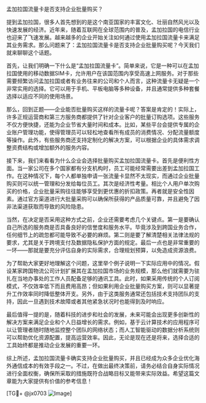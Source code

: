 孟加拉国流量卡是否支持企业批量购买？

提到孟加拉国，很多人首先想到的是这个南亚国家的丰富文化、壮丽自然风光以及快速发展的经济。近年来，随着互联网在全球范围内的普及，孟加拉国的电信行业也迎来了飞速发展。越来越多的企业开始关注如何通过使用孟加拉国流量卡来满足其业务需求。那么问题来了：孟加拉国流量卡是否支持企业批量购买呢？今天我们就来聊聊这个话题。

首先，让我们明确一下什么是“孟加拉国流量卡”。简单来说，它是一种可以在孟加拉国使用的移动数据SIM卡，允许用户在该国范围内享受高速上网服务。对于那些需要频繁访问孟加拉国或者有业务往来的公司和个人而言，这种流量卡无疑是一个非常实用的选择。它可以用于手机、平板电脑等多种设备，并且通常提供多种套餐选择以适应不同的使用场景。

那么，回到正题——企业能否批量购买这样的流量卡呢？答案是肯定的！实际上，许多正规运营商和第三方服务商都提供了针对企业客户的批量订购选项。这些服务不仅方便快捷，还能为企业节省大量时间和成本。比如，某些平台会提供专属的企业账户管理功能，使得管理员可以轻松地查看所有成员的消费情况、分配流量额度等操作。此外，有些服务商还支持定制化的解决方案，可以根据企业的具体需求调整资费结构或增加额外的服务内容。

接下来，我们来看看为什么企业会选择批量购买孟加拉国流量卡。首先是便利性方面。当一家公司在多个国家都有分支机构时，员工可能经常需要出差到孟加拉国工作。在这种情况下，每个人都单独申请一张流量卡显然不太现实，而通过企业批量购买则可以统一管理和分发给每位员工。其次是经济性考量。相比个人用户单次购买的价格，企业批量采购往往能够享受到更优惠的折扣政策。再者就是安全性因素。通过官方渠道进行大批量采购可以确保所获得的产品质量可靠，并且避免了因非法渠道获取而导致的风险隐患。

当然，在决定是否采用这种方式之前，企业还需要考虑几个关键点。第一是要确认自己所选的服务商是否具备良好的信誉度和服务水平。毕竟涉及到跨国业务合作，任何细节上的疏忽都可能导致不必要的麻烦。第二则是要了解清楚相关法律法规的要求，尤其是关于跨境支付及数据隐私保护方面的规定。最后一点也是非常重要的一环——那就是要充分评估自身的实际需求，合理规划预算，以免造成资源浪费。

为了帮助大家更好地理解这个问题，这里举个例子说明一下实际应用中的情况。假设某家跨国物流公司计划扩展其在孟加拉国市场的业务规模，那么他们就需要为驻扎在当地办事处的工作人员配备足够的通讯工具。此时，如果采用传统的个人订阅模式，不仅效率低下而且费用高昂；但如果利用企业批量购买方案，则可以显著提升工作效率同时降低整体开支。另外，由于这类服务通常还包括技术支持团队的支持，因此一旦遇到技术故障或者其他紧急状况时也能得到及时响应。

最后值得一提的是，随着科技的进步和社会的发展，未来可能会出现更多创新性的解决方案来满足企业和个人日益增长的需求。例如，基于云计算技术的应用程序可以让管理者随时随地监控整个团队的网络状态；而人工智能驱动的数据分析系统则可以帮助优化资源配置，提高运营效率。因此，无论是现在还是将来，选择合适的工具始终都是推动企业发展的重要一环。

综上所述，孟加拉国流量卡确实支持企业批量购买，并且已经成为众多企业优化海外通信成本的有效手段之一。不过，在做出最终决策前，请务必结合自身实际情况进行全面权衡，确保所采取的措施既符合战略目标又能带来实际效益。希望这篇文章能为大家提供有价值的参考信息！

[TG💪+ @jx0703 ![Image](https://github.com/user-attachments/assets/dbca1d08-cadb-493c-b0ec-ad6f7a83f270)]